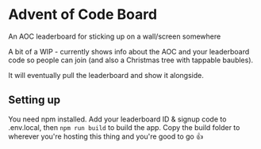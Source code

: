 # Advent of Code Board
An AOC leaderboard for sticking up on a wall/screen somewhere

A bit of a WIP - currently shows info about the AOC and your leaderboard code so people can join (and also a Christmas tree with tappable baubles).

It will eventually pull the leaderboard and show it alongside.

## Setting up
You need npm installed. Add your leaderboard ID & signup code to .env.local, then `npm run build` to build the app. Copy the build folder to wherever you're hosting this thing and you're good to go 👍
